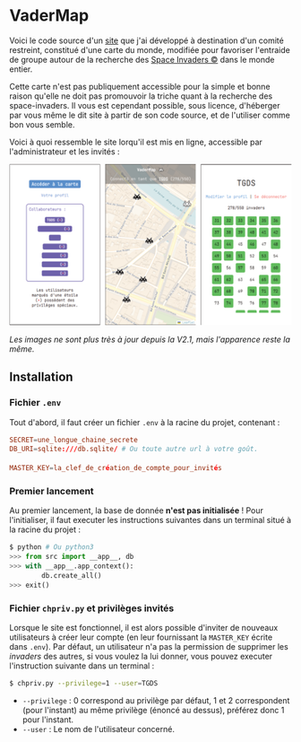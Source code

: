 # VaderMap

Voici le code source d'un [site](https://vadermap.gabrieldahan.me/) que j'ai développé à destination d'un comité restreint, constitué d'une carte du monde, modifiée pour favoriser l'entraide de groupe autour de la recherche des [Space Invaders &copy;](https://www.space-invaders.com/world/) dans le monde entier. 

Cette carte n'est pas publiquement accessible pour la simple et bonne raison qu'elle ne doit pas promouvoir la triche quant à la recherche des space-invaders. Il vous est cependant possible, sous licence, d'héberger par vous même le dit site à partir de son code source, et de l'utiliser comme bon vous semble.

Voici à quoi ressemble le site lorqu'il est mis en ligne, accessible par l'administrateur et les invités :

![](site.png)

*Les images ne sont plus très à jour depuis la V2.1, mais l'apparence reste la même.*

## Installation

### Fichier `.env`

Tout d'abord, il faut créer un fichier `.env` à la racine du projet, contenant :

```conf
SECRET=une_longue_chaine_secrete
DB_URI=sqlite:///db.sqlite/ # Ou toute autre url à votre goût.

MASTER_KEY=la_clef_de_création_de_compte_pour_invités
```

### Premier lancement

Au premier lancement, la base de donnée __n'est pas initialisée__ ! Pour l'initialiser, il faut executer les instructions suivantes dans un terminal situé à la racine du projet :
```python
$ python # Ou python3
>>> from src import __app__, db
>>> with __app__.app_context():
        db.create_all()
>>> exit()
```

### Fichier `chpriv.py` et privilèges invités

Lorsque le site est fonctionnel, il est alors possible d'inviter de nouveaux utilisateurs à créer leur compte (en leur fournissant la `MASTER_KEY` écrite dans `.env`). Par défaut, un utilisateur n'a pas la permission de supprimer les *invaders* des autres, si vous voulez la lui donner, vous pouvez executer l'instruction suivante dans un terminal :
```bash
$ chpriv.py --privilege=1 --user=TGDS
```

- `--privilege` : 0 correspond au privilège par défaut, 1 et 2 correspondent (pour l'instant) au même privilège (énoncé au dessus), préférez donc 1 pour l'instant.
- `--user` : Le nom de l'utilisateur concerné.